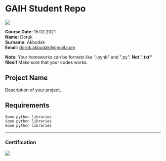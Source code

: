 # GAIH Student Repo 
![](img/logo.png)

**Course Date:** 15.02.2021  
**Name:** Doruk  
**Surname:** Akbudak  
**Email:** doruk.akbudak@gmail.com  

**Note:** Your homeworks can be formats like ".ipynb" and ".py". **Not ".txt" files!!** Make sure that your codes works.  

## Project Name
Description of your project.

## Requirements
```
Some python libraries
Some python libraries
Some python libraries
```
---

### Certification
![](img/certificate_ex.png)

